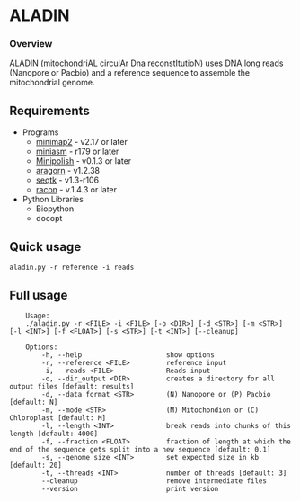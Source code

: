 ALADIN
===============
### Overview

ALADIN (mitochondriAL circulAr Dna reconstItutioN) uses DNA long reads (Nanopore or Pacbio) and a reference sequence to assemble the mitochondrial genome.

Requirements
------------
* Programs
  - [minimap2](https://github.com/lh3/minimap2) - v2.17 or later
  - [miniasm](https://github.com/lh3/miniasm) - r179 or later
  - [Minipolish](https://github.com/rrwick/Minipolish) - v0.1.3 or later
  - [aragorn](http://mbio-serv2.mbioekol.lu.se/ARAGORN) - v1.2.38
  - [seqtk](https://github.com/lh3/seqtk) - v1.3-r106
  - [racon](https://github.com/isovic/racon) - v.1.4.3 or later
* Python Libraries
  - Biopython
  - docopt

Quick usage
------------
```aladin.py -r reference -i reads```

Full usage
-----------
```
    Usage:
    ./aladin.py -r <FILE> -i <FILE> [-o <DIR>] [-d <STR>] [-m <STR>] [-l <INT>] [-f <FLOAT>] [-s <STR>] [-t <INT>] [--cleanup]

    Options:
        -h, --help                     show options
        -r, --reference <FILE>         reference input
        -i, --reads <FILE>             Reads input
        -o, --dir_output <DIR>         creates a directory for all output files [default: results]
        -d, --data_format <STR>        (N) Nanopore or (P) Pacbio [default: N]
        -m, --mode <STR>               (M) Mitochondion or (C) Chloroplast [default: M]
        -l, --length <INT>             break reads into chunks of this length [default: 4000]
        -f, --fraction <FLOAT>         fraction of length at which the end of the sequence gets split into a new sequence [default: 0.1]
        -s, --genome_size <INT>        set expected size in kb [default: 20]
        -t, --threads <INT>            number of threads [default: 3]
        --cleanup                      remove intermediate files
        --version                      print version
```
